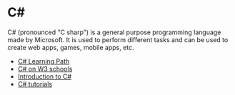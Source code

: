 # C#
C# (pronounced "C sharp") is a general purpose programming language made by Microsoft. It is used to perform different tasks and can be used to create web apps, games, mobile apps, etc.

- [C# Learning Path](https://docs.microsoft.com/en-us/learn/paths/csharp-first-steps/?WT.mc_id=dotnet-35129-website)
- [C# on W3 schools](https://www.w3schools.com/cs/index.php)
- [Introduction to C#](https://docs.microsoft.com/en-us/shows/CSharp-101/?WT.mc_id=Educationalcsharp-c9-scottha)
- [C# tutorials](https://www.youtube.com/watch?v=gfkTfcpWqAY&list=PLTjRvDozrdlz3_FPXwb6lX_HoGXa09Yef)
